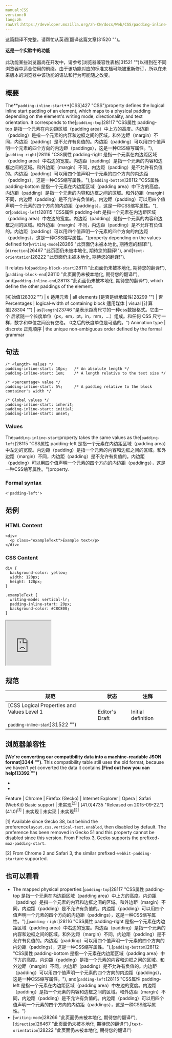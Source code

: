 ```yaml
---
manual:CSS
version:0
lang:zh
rawUrl:https://developer.mozilla.org/zh-CN/docs/Web/CSS/padding-inline-start
---
```




这篇翻译不完整。请帮忙从英语[翻译这篇文章]31520 "")。






**这是一个实验中的功能**<br></br>此功能某些浏览器尚在开发中，请参考[浏览器兼容性表格]31521 "")以得到在不同浏览器中适合使用的前缀。由于该功能对应的标准文档可能被重新修订，所以在未来版本的浏览器中该功能的语法和行为可能随之改变。




## 概要<a name="概要"></a>


The**`padding-inline-start`**[CSS]427 "CSS")property defines the logical inline start padding of an element, which maps to a physical padding depending on the element&#39;s writing mode, directionality, and text orientation. It corresponds to the[`padding-top`]28117 "CSS属性 padding-top 是指一个元素在内边距区域（padding area）中上方的高度。内边距（padding）是指一个元素的内容和边框之间的区域。和外边距（margin）不同，内边距（padding）是不允许有负值的。内边距（padding）可以用四个值声明一个元素的四个方向的内边距（paddings），这是一种CSS缩写属性。"),[`padding-right`]28116 "CSS属性 padding-right 是指一个元素在内边距区域（padding area）中右边的宽度。内边距（padding）是指一个元素的内容和边框之间的区域。和外边距（margin）不同，内边距（padding）是不允许有负值的。内边距（padding）可以用四个值声明一个元素的四个方向的内边距（paddings），这是一种CSS缩写属性。"),[`padding-bottom`]28112 "CSS属性 padding-bottom 是指一个元素在内边距区域（padding area）中下方的高度。内边距（padding）是指一个元素的内容和边框之间的区域。和外边距（margin）不同，内边距（padding）是不允许有负值的。内边距（padding）可以用四个值声明一个元素的四个方向的内边距（paddings），这是一种CSS缩写属性。"), or[`padding-left`]28115 "CSS属性 padding-left 是指一个元素在内边距区域（padding area）中左边的宽度。内边距（padding）是指一个元素的内容和边框之间的区域。和外边距（margin）不同，内边距（padding）是不允许有负值的。内边距（padding）可以用四个值声明一个元素的四个方向的内边距（paddings），这是一种CSS缩写属性。")property depending on the values defined for[`writing-mode`]28266 "此页面仍未被本地化, 期待您的翻译!"),[`direction`]26467 "此页面仍未被本地化, 期待您的翻译!"), and[`text-orientation`]28222 "此页面仍未被本地化, 期待您的翻译!").



It relates to[`padding-block-start`]28111 "此页面仍未被本地化, 期待您的翻译!"),[`padding-block-end`]28110 "此页面仍未被本地化, 期待您的翻译!"), and[`padding-inline-end`]28113 "此页面仍未被本地化, 期待您的翻译!"), which define the other paddings of the element.


[初始值]28302 "") | `0` 
适用元素 | all elements 
[是否是继承属性]28299 "") | 否 
Percentages | logical-width of containing block 
适用媒体 | visual 
[计算值]28304 "") | as[`length`]23746 "是表示距离尺寸的一种css数据格式。它由一个 <number> 后紧随一个长度单位（px，em，pt，in，mm，...）组成。和任何 CSS 尺寸一样，数字和单位之间没有空格。<number> 0之后的长度单位是可选的。") 
Animation type | discrete 
正规顺序 | the unique non-ambiguous order defined by the formal grammar 


## 句法<a name="句法"></a>

```
/* <length> values */
padding-inline-start: 10px;   /* An absolute length */
padding-inline-start: 1em;    /* A length relative to the text size */

/* <percentage> value */
padding-inline-start: 5%;     /* A padding relative to the block container's width */

/* Global values */
padding-inline-start: inherit;
padding-inline-start: initial;
padding-inline-start: unset;
```

### Values<a name="Values"></a>


The`padding-inline-start`property takes the same values as the[`padding-left`]28115 "CSS属性 padding-left 是指一个元素在内边距区域（padding area）中左边的宽度。内边距（padding）是指一个元素的内容和边框之间的区域。和外边距（margin）不同，内边距（padding）是不允许有负值的。内边距（padding）可以用四个值声明一个元素的四个方向的内边距（paddings），这是一种CSS缩写属性。")property.


### Formal syntax<a name="Formal_syntax"></a>

```
<'padding-left'>
```

## 范例<a name="范例"></a>

### HTML Content<a name="HTML_Content"></a>

```
<div>
  <p class="exampleText">Example text</p>
</div>
```

### CSS Content<a name="CSS_Content"></a>

```
div {
  background-color: yellow;
  width: 120px;
  height: 120px;
}

.exampleText {
  writing-mode: vertical-lr;
  padding-inline-start: 20px;
  background-color: #C8C800;
}
```


<iframe src='https://mdn.mozillademos.org/zh-CN/docs/Web/CSS/padding-inline-start$samples/Example?revision=1136163' width='140' height='140'></iframe>


## 规范<a name="规范"></a>

规范 | 状态 | 注释 
 ---  |  ---  |  ---  | 
[CSS Logical Properties and Values Level 1<br></br><small>padding-inline-start</small>]31522 "") | Editor&#39;s Draft | Initial definition 


## 浏览器兼容性<a name="浏览器兼容性"></a>


**[We&#39;re converting our compatibility data into a machine-readable JSON format]3344 "")**. This compatibility table still uses the old format, because we haven&#39;t yet converted the data it contains.**[Find out how you can help!]3392 "")**


* 
* 

Feature | Chrome | Firefox (Gecko) | Internet Explorer | Opera | Safari (WebKit) 
Basic support | 未实现<sup>[2]</sup> | [41.0]4735 "Released on 2015-09-22.")(41.0)<sup>[1]</sup> | 未实现 | 未实现 | 未实现<sup>[2]</sup> 





[1] Available since Gecko 38, but behind the preference`layout.css.vertical-text.enabled`, then disabled by default. The preference has been removed in Gecko 51 and this property cannot be disabled since this version. From Firefox 3, Gecko supports the prefixed`-moz-padding-start`.



[2] From Chrome 2 and Safari 3, the similar prefixed`-webkit-padding-start`are supported.


## 也可以看看<a name="也可以看看"></a>

* The mapped physical properties:[`padding-top`]28117 "CSS属性 padding-top 是指一个元素在内边距区域（padding area）中上方的高度。内边距（padding）是指一个元素的内容和边框之间的区域。和外边距（margin）不同，内边距（padding）是不允许有负值的。内边距（padding）可以用四个值声明一个元素的四个方向的内边距（paddings），这是一种CSS缩写属性。"),[`padding-right`]28116 "CSS属性 padding-right 是指一个元素在内边距区域（padding area）中右边的宽度。内边距（padding）是指一个元素的内容和边框之间的区域。和外边距（margin）不同，内边距（padding）是不允许有负值的。内边距（padding）可以用四个值声明一个元素的四个方向的内边距（paddings），这是一种CSS缩写属性。"),[`padding-bottom`]28112 "CSS属性 padding-bottom 是指一个元素在内边距区域（padding area）中下方的高度。内边距（padding）是指一个元素的内容和边框之间的区域。和外边距（margin）不同，内边距（padding）是不允许有负值的。内边距（padding）可以用四个值声明一个元素的四个方向的内边距（paddings），这是一种CSS缩写属性。"), and[`padding-left`]28115 "CSS属性 padding-left 是指一个元素在内边距区域（padding area）中左边的宽度。内边距（padding）是指一个元素的内容和边框之间的区域。和外边距（margin）不同，内边距（padding）是不允许有负值的。内边距（padding）可以用四个值声明一个元素的四个方向的内边距（paddings），这是一种CSS缩写属性。")
* [`writing-mode`]28266 "此页面仍未被本地化, 期待您的翻译!"),[`direction`]26467 "此页面仍未被本地化, 期待您的翻译!"),[`text-orientation`]28222 "此页面仍未被本地化, 期待您的翻译!")



